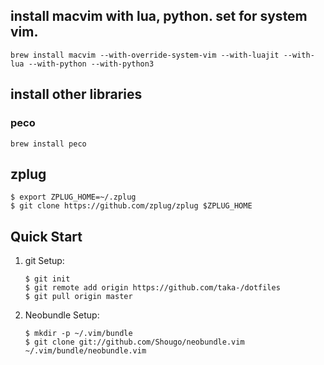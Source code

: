 ## install macvim with lua, python. set for system vim.
```
brew install macvim --with-override-system-vim --with-luajit --with-lua --with-python --with-python3
```

## install other libraries
### peco
```
brew install peco
```

## zplug
```
$ export ZPLUG_HOME=~/.zplug
$ git clone https://github.com/zplug/zplug $ZPLUG_HOME
```

## Quick Start
1. git Setup:

    ``` 
    $ git init
    $ git remote add origin https://github.com/taka-/dotfiles
    $ git pull origin master
    ``` 

2. Neobundle Setup:

    ``` 
    $ mkdir -p ~/.vim/bundle
    $ git clone git://github.com/Shougo/neobundle.vim ~/.vim/bundle/neobundle.vim
    ``` 
    


